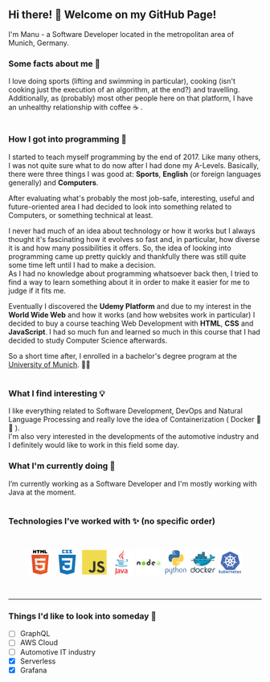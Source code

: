 ## Hi there! 👋 Welcome on my GitHub Page!


I'm Manu - a Software Developer located in the metropolitan area of Munich, Germany.


### Some facts about me 🎯	
I love doing sports (lifting and swimming in particular), cooking (isn't cooking just the execution of an algorithm, at the end?) and travelling.<br> 
Additionally, as (probably) most other people here on that platform, I have an unhealthy relationship with coffee ☕ .

#

### How I got into programming 📖	
I started to teach myself programming by the end of 2017. Like many others, I was not quite sure what to do now after I had done my A-Levels. Basically, there were three things I was good at: **Sports**, **English** (or foreign languages generally) and **Computers**. 

After evaluating what's probably the most job-safe, interesting, useful and future-oriented area I had decided to look into something related to Computers, or something technical at least.

I never had much of an idea about technology or how it works but I always thought it's fascinating how it evolves so fast and, in particular, how diverse it is and how many possibilities it offers. So, the idea of looking into programming came up pretty quickly and thankfully there was still quite some time left until I had to make a decision.<br>
As I had no knowledge about programming whatsoever back then, I tried to find a way to learn something about it in order to make it easier for me to judge if it fits me.

Eventually I discovered the **Udemy Platform** and due to my interest in the **World Wide Web** and how it works (and how websites work in particular) I decided to buy a course teaching Web Development with **HTML**, **CSS** and **JavaScript**. I had so much fun and learned so much in this course that I had decided to study Computer Science afterwards.

So a short time after, I enrolled in a bachelor's degree program at the [University of Munich](https://www.lmu.de/de/index.html).  👨‍🎓 

#

### What I find interesting 💡	
I like everything related to Software Development, DevOps and Natural Language Processing and really love the idea of Containerization ( Docker 🐳💙 ).<br>
I'm also very interested in the developments of the automotive industry and I definitely would like to work in this field some day.


### What I'm currently doing 💼	
I’m currently working as a Software Developer and I'm mostly working with Java at the moment.<br>

#

### Technologies I've worked with ✨ (no specific order)

<br>

<p align="center">
 <img src="https://raw.githubusercontent.com/devicons/devicon/master/icons/html5/html5-original-wordmark.svg" alt="html5" width="50" height="50"/>
 <img src="https://raw.githubusercontent.com/devicons/devicon/2ae2a900d2f041da66e950e4d48052658d850630/icons/css3/css3-plain-wordmark.svg" alt="css3" width="50" height="50"/>
 <img src="https://raw.githubusercontent.com/devicons/devicon/2ae2a900d2f041da66e950e4d48052658d850630/icons/javascript/javascript-original.svg" alt="javascript" width="50" height="50"/>
 <img src="https://raw.githubusercontent.com/devicons/devicon/2ae2a900d2f041da66e950e4d48052658d850630/icons/java/java-original-wordmark.svg" alt="javascript" width="50" height="50"/>
 <img src="https://raw.githubusercontent.com/devicons/devicon/2ae2a900d2f041da66e950e4d48052658d850630/icons/nodejs/nodejs-original-wordmark.svg" alt="nodeJS" width="50" height="50"/>
 <img src="https://raw.githubusercontent.com/devicons/devicon/2ae2a900d2f041da66e950e4d48052658d850630/icons/python/python-original-wordmark.svg" alt="python" width="50" height="50"/>
 <img src="https://raw.githubusercontent.com/devicons/devicon/2ae2a900d2f041da66e950e4d48052658d850630/icons/docker/docker-original-wordmark.svg" alt="docker" width="50" height="50"/>
 <img src="https://raw.githubusercontent.com/devicons/devicon/2ae2a900d2f041da66e950e4d48052658d850630/icons/kubernetes/kubernetes-plain-wordmark.svg" alt="kubernetes" width="50" height="50"/>
</p>

<br>

___

### Things I'd like to look into someday 🤔
- [ ] GraphQL
- [ ] AWS Cloud
- [ ] Automotive IT industry
- [x] Serverless
- [x] Grafana

<!--
**Manu10744/Manu10744** is a ✨ _special_ ✨ repository because its `README.md` (this file) appears on your GitHub profile.

Here are some ideas to get you started:

- 🔭 I’m currently working on ...
- 🌱 I’m currently learning ...
- 👯 I’m looking to collaborate on ...
- 🤔 I’m looking for help with ...
- 💬 Ask me about ...
- 📫 How to reach me: ...
- 😄 Pronouns: ...
- ⚡ Fun fact: ...
-->
